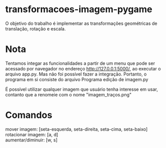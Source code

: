 # transformacoes-imagem-pygame

O objetivo do trabalho é implementar as transformações geométricas de translação, rotação e escala.

# Nota

Tentamos integar as funcionalidades a partir de um menu que pode ser acessado por navegador no endereço http://127.0.0.1:5000/, 
ao executar o arquivo app.py. Mas não foi possível fazer a integração. Portanto, o programa em si consiste do arquivo Programa edição de imagem.py

É possível utilizar qualquer imagem que usuário tenha interesse em usar, contanto que a renomeie com o nome "imagem_traços.png"

# Comandos

mover imagem: [seta-esquerda, seta-direita, seta-cima, seta-baixo] <br>
rotacionar imagem: [a, d] <br>
aumentar/diminuir: [w, s]
